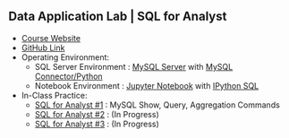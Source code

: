 ## Data Application Lab | SQL for Analyst

* <a href="https://www.dataapplab.com/datascience/" target="_blank">Course Website</a>
* <a href="https://github.com/smartzdp/Data-Application-Lab/tree/master/Data%20Scientist%20Bootcamp/MySQL%20for%20Analyst" target="_blank">GitHub Link</a>
* Operating Environment:
  * SQL Server Environment : <a href="https://www.mysql.com/" target="_blank">MySQL Server</a> with <a href="https://github.com/mysql/mysql-connector-python" target="_blank">MySQL Connector/Python</a>
  * Notebook Environment : <a href="https://jupyter.org/" target="_blank">Jupyter Notebook</a> with <a href="https://github.com/catherinedevlin/ipython-sql" target="_blank">IPython SQL</a>
* In-Class Practice:
  * <a href="https://smartzdp.github.io/dataapplab/mysql/SQL-for-Analyst-1.html" target="_blank">SQL for Analyst #1</a> : MySQL Show, Query, Aggregation Commands
  * <a href="https://smartzdp.github.io/dataapplab/mysql/SQL-for-Analyst-2.html" target="_blank">SQL for Analyst #2</a> : (In Progress)
  * <a href="https://smartzdp.github.io/dataapplab/mysql/SQL-for-Analyst-3.html" target="_blank">SQL for Analyst #3</a> : (In Progress)
